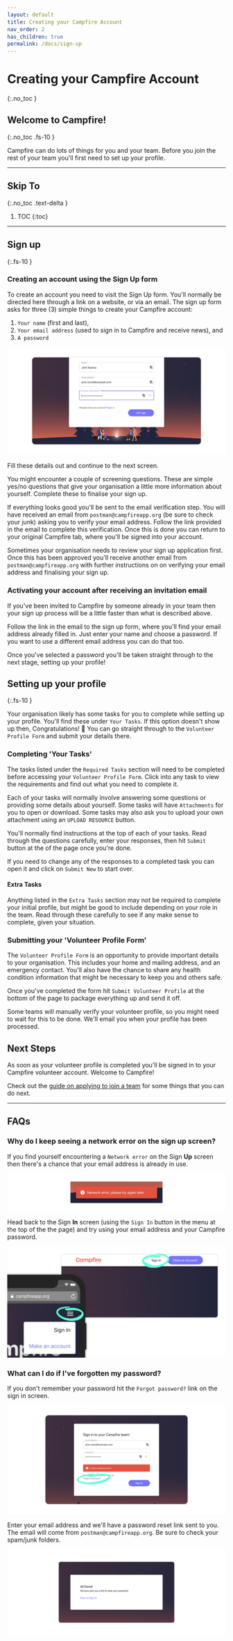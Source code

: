 ```yaml
---
layout: default
title: Creating your Campfire Account
nav_order: 2
has_children: true
permalink: /docs/sign-up
---
```


# Creating your Campfire Account
{:.no_toc }

## Welcome to Campfire!
{:.no_toc .fs-10 }

Campfire can do lots of things for you and your team. Before you join the rest of your team you'll first need to set up your profile.

---

## Skip To
{:.no_toc .text-delta }

1. TOC
{:toc}

---

## Sign up
{:.fs-10 }

### Creating an account using the Sign Up form

To create an account you need to visit the Sign Up form. You'll normally be directed here through a link on a website, or via an email. The sign up form asks for three (3) simple things to create your Campfire account:

1. `Your name` (first and last),
2. `Your email address` (used to sign in to Campfire and receive news), and
3. `A password`

![Sign up form with name, email, and password fields filled out](./assets/sign-up/sign-up-form-fields.png)

Fill these details out and continue to the next screen.

You might encounter a couple of screening questions. These are simple yes/no questions that give your organisation a little more information about yourself. Complete these to finalise your sign up.

If everything looks good you'll be sent to the email verification step. You will have received an email from `postman@campfireapp.org` (be sure to check your junk) asking you to verify your email address. Follow the link provided in the email to complete this verification. Once this is done you can return to your original Campfire tab, where you'll be signed into your account.

Sometimes your organisation needs to review your sign up application first. Once this has been approved you'll receive another email from `postman@campfireapp.org` with further instructions on on verifying your email address and finalising your sign up.

### Activating your account after receiving an invitation email

If you've been invited to Campfire by someone already in your team then your sign up process will be a little faster than what is described above.

Follow the link in the email to the sign up form, where you'll find your email address already filled in. Just enter your name and choose a password. If you want to use a different email address you can do that too.

Once you've selected a password you'll be taken straight through to the next stage, setting up your profile!

## Setting up your profile
{:.fs-10 }

Your organisation likely has some tasks for you to complete while setting up your profile. You'll find these under `Your Tasks`. If this option doesn't show up then, Congratulations! 🎉 You can go straight through to the `Volunteer Profile Form` and submit your details there.

### Completing 'Your Tasks'

The tasks listed under the `Required Tasks` section will need to be completed before accessing your `Volunteer Profile Form`. Click into any task to view the requirements and find out what you need to complete it.

Each of your tasks will normally involve answering some questions or providing some details about yourself. Some tasks will have `Attachments` for you to open or download. Some tasks may also ask you to upload your own attachment using an `UPLOAD RESOURCE` button.

You'll normally find instructions at the top of each of your tasks. Read through the questions carefully, enter your responses, then hit `Submit` button at the of the page once you're done.

If you need to change any of the responses to a completed task you can open it and click on `Submit New` to start over.

#### Extra Tasks

Anything listed in the `Extra Tasks` section may not be required to complete your initial profile, but might be good to include depending on your role in the team. Read through these carefully to see if any make sense to complete, given your situation.

### Submitting your 'Volunteer Profile Form'

The `Volunteer Profile Form` is an opportunity to provide important details to your organisation. This includes your home and mailing address, and an emergency contact. You'll also have the chance to share any health condition information that might be necessary to keep you and others safe.

Once you've completed the form hit `Submit Volunteer Profile` at the bottom of the page to package everything up and send it off.

Some teams will manually verify your volunteer profile, so you might need to wait for this to be done. We'll email you when your profile has been processed.

## Next Steps

As soon as your volunteer profile is completed you'll be signed in to your Campfire volunteer account. Welcome to Campfire!

Check out the [guide on applying to join a team](../volunteering/applying-to-join-a-team.md) for some things that you can do next.

---

## FAQs

### Why do I keep seeing a network error on the sign up screen?

If you find yourself encountering a `Network error` on the Sign **Up** screen then there's a chance that your email address is already in use.

![Network error on the sign up screen](./assets/sign-up/network-error.png)

Head back to the Sign **In** screen (using the `Sign In` button in the menu at the top of the the page) and try using your email address and your Campfire password.

![Network error on the sign up screen](./assets/sign-up/sign-up-menu-buttons.png)

### What can I do if I've forgotten my password?

If you don't remember your password hit the `Forgot password?` link on the sign in screen.

![Password reset email sent after following forgot password instructions](./assets/sign-up/forgot-password-circled.png)

Enter your email address and we'll have a password reset link sent to you. The email will come from `postman@campfireapp.org`. Be sure to check your spam/junk folders.

![Password reset email sent after following forgot password instructions](./assets/sign-up/reset-password-done.png)
